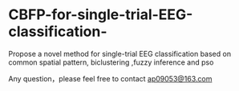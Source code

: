 # CBFP-for-single-trial-EEG-classification-
Propose a novel method for single-trial EEG classification based on common spatial pattern, biclustering ,fuzzy inference and pso

Any question，please feel free to contact ap09053@163.com

